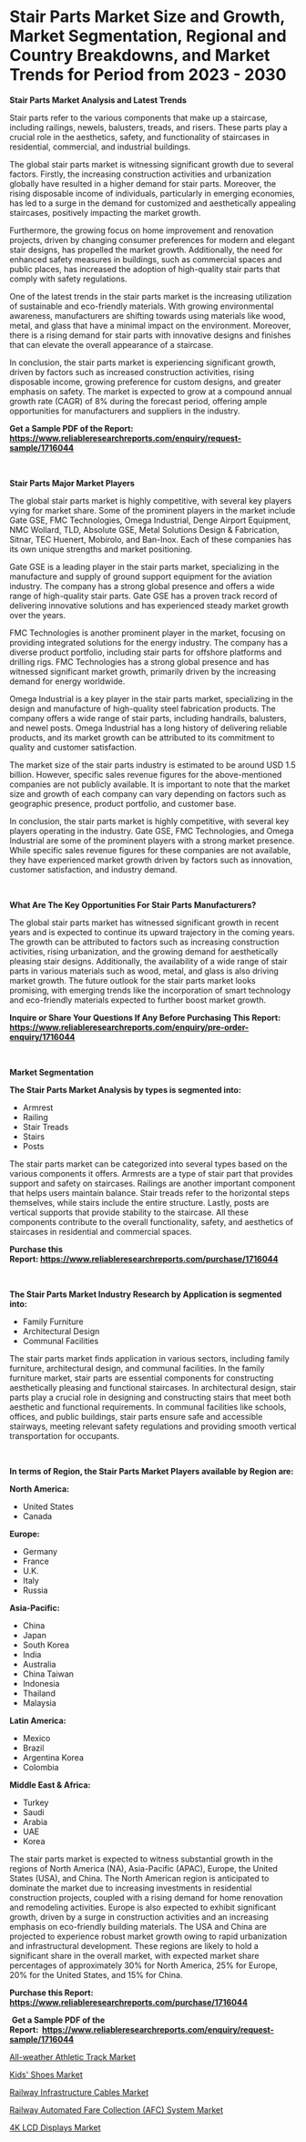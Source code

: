 <p><h1>Stair Parts Market Size and Growth, Market Segmentation, Regional and Country Breakdowns, and Market Trends for Period from 2023 -  2030</h1></p><p><strong>Stair Parts Market Analysis and Latest Trends</strong></p>
<p><p>Stair parts refer to the various components that make up a staircase, including railings, newels, balusters, treads, and risers. These parts play a crucial role in the aesthetics, safety, and functionality of staircases in residential, commercial, and industrial buildings.</p><p>The global stair parts market is witnessing significant growth due to several factors. Firstly, the increasing construction activities and urbanization globally have resulted in a higher demand for stair parts. Moreover, the rising disposable income of individuals, particularly in emerging economies, has led to a surge in the demand for customized and aesthetically appealing staircases, positively impacting the market growth.</p><p>Furthermore, the growing focus on home improvement and renovation projects, driven by changing consumer preferences for modern and elegant stair designs, has propelled the market growth. Additionally, the need for enhanced safety measures in buildings, such as commercial spaces and public places, has increased the adoption of high-quality stair parts that comply with safety regulations.</p><p>One of the latest trends in the stair parts market is the increasing utilization of sustainable and eco-friendly materials. With growing environmental awareness, manufacturers are shifting towards using materials like wood, metal, and glass that have a minimal impact on the environment. Moreover, there is a rising demand for stair parts with innovative designs and finishes that can elevate the overall appearance of a staircase.</p><p>In conclusion, the stair parts market is experiencing significant growth, driven by factors such as increased construction activities, rising disposable income, growing preference for custom designs, and greater emphasis on safety. The market is expected to grow at a compound annual growth rate (CAGR) of 8% during the forecast period, offering ample opportunities for manufacturers and suppliers in the industry.</p></p>
<p><strong>Get a Sample PDF of the Report:&nbsp; <a href="https://www.reliableresearchreports.com/enquiry/request-sample/1716044">https://www.reliableresearchreports.com/enquiry/request-sample/1716044</a></strong></p>
<p>&nbsp;</p>
<p><strong>Stair Parts Major Market Players</strong></p>
<p><p>The global stair parts market is highly competitive, with several key players vying for market share. Some of the prominent players in the market include Gate GSE, FMC Technologies, Omega Industrial, Denge Airport Equipment, NMC Wollard, TLD, Absolute GSE, Metal Solutions Design & Fabrication, Sitnar, TEC Huenert, Mobirolo, and Ban-Inox. Each of these companies has its own unique strengths and market positioning.</p><p>Gate GSE is a leading player in the stair parts market, specializing in the manufacture and supply of ground support equipment for the aviation industry. The company has a strong global presence and offers a wide range of high-quality stair parts. Gate GSE has a proven track record of delivering innovative solutions and has experienced steady market growth over the years.</p><p>FMC Technologies is another prominent player in the market, focusing on providing integrated solutions for the energy industry. The company has a diverse product portfolio, including stair parts for offshore platforms and drilling rigs. FMC Technologies has a strong global presence and has witnessed significant market growth, primarily driven by the increasing demand for energy worldwide.</p><p>Omega Industrial is a key player in the stair parts market, specializing in the design and manufacture of high-quality steel fabrication products. The company offers a wide range of stair parts, including handrails, balusters, and newel posts. Omega Industrial has a long history of delivering reliable products, and its market growth can be attributed to its commitment to quality and customer satisfaction.</p><p>The market size of the stair parts industry is estimated to be around USD 1.5 billion. However, specific sales revenue figures for the above-mentioned companies are not publicly available. It is important to note that the market size and growth of each company can vary depending on factors such as geographic presence, product portfolio, and customer base.</p><p>In conclusion, the stair parts market is highly competitive, with several key players operating in the industry. Gate GSE, FMC Technologies, and Omega Industrial are some of the prominent players with a strong market presence. While specific sales revenue figures for these companies are not available, they have experienced market growth driven by factors such as innovation, customer satisfaction, and industry demand.</p></p>
<p>&nbsp;</p>
<p><strong>What Are The Key Opportunities For Stair Parts Manufacturers?</strong></p>
<p><p>The global stair parts market has witnessed significant growth in recent years and is expected to continue its upward trajectory in the coming years. The growth can be attributed to factors such as increasing construction activities, rising urbanization, and the growing demand for aesthetically pleasing stair designs. Additionally, the availability of a wide range of stair parts in various materials such as wood, metal, and glass is also driving market growth. The future outlook for the stair parts market looks promising, with emerging trends like the incorporation of smart technology and eco-friendly materials expected to further boost market growth.</p></p>
<p><strong>Inquire or Share Your Questions If Any Before Purchasing This Report: <a href="https://www.reliableresearchreports.com/enquiry/pre-order-enquiry/1716044">https://www.reliableresearchreports.com/enquiry/pre-order-enquiry/1716044</a></strong></p>
<p>&nbsp;</p>
<p><strong>Market Segmentation</strong></p>
<p><strong>The Stair Parts Market Analysis by types is segmented into:</strong></p>
<p><ul><li>Armrest</li><li>Railing</li><li>Stair Treads</li><li>Stairs</li><li>Posts</li></ul></p>
<p><p>The stair parts market can be categorized into several types based on the various components it offers. Armrests are a type of stair part that provides support and safety on staircases. Railings are another important component that helps users maintain balance. Stair treads refer to the horizontal steps themselves, while stairs include the entire structure. Lastly, posts are vertical supports that provide stability to the staircase. All these components contribute to the overall functionality, safety, and aesthetics of staircases in residential and commercial spaces.</p></p>
<p><strong>Purchase this Report:&nbsp;<a href="https://www.reliableresearchreports.com/purchase/1716044">https://www.reliableresearchreports.com/purchase/1716044</a></strong></p>
<p>&nbsp;</p>
<p><strong>The Stair Parts Market Industry Research by Application is segmented into:</strong></p>
<p><ul><li>Family Furniture</li><li>Architectural Design</li><li>Communal Facilities</li></ul></p>
<p><p>The stair parts market finds application in various sectors, including family furniture, architectural design, and communal facilities. In the family furniture market, stair parts are essential components for constructing aesthetically pleasing and functional staircases. In architectural design, stair parts play a crucial role in designing and constructing stairs that meet both aesthetic and functional requirements. In communal facilities like schools, offices, and public buildings, stair parts ensure safe and accessible stairways, meeting relevant safety regulations and providing smooth vertical transportation for occupants.</p></p>
<p>&nbsp;</p>
<p><strong>In terms of Region, the Stair Parts Market Players available by Region are:</strong></p>
<p>
    <p> <strong> North America: </strong>
        <ul>
            <li>United States</li>
            <li>Canada</li>
        </ul>
        </p> 
    <p> <strong> Europe: </strong>
        <ul>
            <li>Germany</li>
            <li>France</li>
            <li>U.K.</li>
            <li>Italy</li>
            <li>Russia</li>
        </ul>
        </p> 
    <p> <strong> Asia-Pacific: </strong>
        <ul>
            <li>China</li>
            <li>Japan</li>
            <li>South Korea</li>
            <li>India</li>
            <li>Australia</li>
            <li>China Taiwan</li>
            <li>Indonesia</li>
            <li>Thailand</li>
            <li>Malaysia</li>
        </ul>
        </p> 
    <p> <strong> Latin America: </strong>
        <ul>
            <li>Mexico</li>
            <li>Brazil</li>
            <li>Argentina Korea</li>
            <li>Colombia</li>
        </ul>
        </p> 
    <p> <strong> Middle East & Africa: </strong>
        <ul>
            <li>Turkey</li>
            <li>Saudi</li>
            <li>Arabia</li>
            <li>UAE</li>
            <li>Korea</li>
        </ul>
    </p>
    </p>
<p><p>The stair parts market is expected to witness substantial growth in the regions of North America (NA), Asia-Pacific (APAC), Europe, the United States (USA), and China. The North American region is anticipated to dominate the market due to increasing investments in residential construction projects, coupled with a rising demand for home renovation and remodeling activities. Europe is also expected to exhibit significant growth, driven by a surge in construction activities and an increasing emphasis on eco-friendly building materials. The USA and China are projected to experience robust market growth owing to rapid urbanization and infrastructural development. These regions are likely to hold a significant share in the overall market, with expected market share percentages of approximately 30% for North America, 25% for Europe, 20% for the United States, and 15% for China.</p></p>
<p><strong>Purchase this Report: <a href="https://www.reliableresearchreports.com/purchase/1716044">https://www.reliableresearchreports.com/purchase/1716044</a></strong></p>
<p>&nbsp;<strong>Get a Sample PDF of the Report:&nbsp;&nbsp;<a href="https://www.reliableresearchreports.com/enquiry/request-sample/1716044">https://www.reliableresearchreports.com/enquiry/request-sample/1716044</a></strong></p>
<p><strong></strong></p>
<p><p><a href="https://medium.com/@dennismurphy47/all-weather-athletic-track-market-size-and-market-trends-complete-industry-overview-2023-to-2030-43d9fe8506d0">All-weather Athletic Track Market</a></p><p><a href="https://medium.com/@minnieebert2827/kids-shoes-market-competitive-analysis-market-trends-and-forecast-to-2030-d0316610eacf">Kids' Shoes Market</a></p><p><a href="https://medium.com/@irwingibson727/analyzing-railway-infrastructure-cables-market-global-industry-perspective-and-forecast-2023-to-dc5d9cc299e3">Railway Infrastructure Cables Market</a></p><p><a href="https://medium.com/@caleighhane2777/decoding-railway-automated-fare-collection-afc-system-market-metrics-market-share-trends-and-e6d799c74a5b">Railway Automated Fare Collection (AFC) System Market</a></p><p><a href="https://medium.com/@deannakling2927/4k-lcd-displays-market-insights-into-market-cagr-market-trends-and-growth-strategies-a9e6d5eceea7">4K LCD Displays Market</a></p></p>